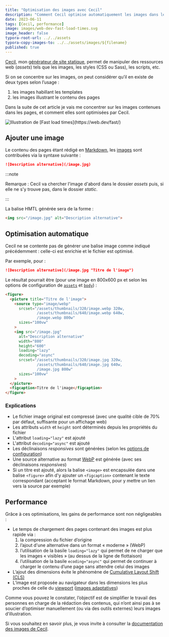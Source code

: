 ```yaml
---
title: "Optimisation des images avec Cecil"
description: "Comment Cecil optimise automatiquement les images dans les contenus écrit en Markdown et pour gains de performance."
date: 2023-06-11
tags: [Cecil, performance]
image: images/web-dev-fast-load-times.svg
image_header: false
typora-root-url: ../../assets
typora-copy-images-to: ../../assets/images/${filename}
published: true
---
```


[Cecil](/tags/cecil), mon [générateur de site statique](https://cecil.app/), permet de manipuler des ressources web (_assets_) tels que les images, les styles (CSS ou Sass), les scripts, etc.

Si on se concentre sur les images, on peut considérer qu’il en existe de deux types selon l’usage :

1. les images habillant les templates
2. les images illustrant le contenu des pages

Dans la suite de cet article je vais me concentrer sur les images contenues dans les pages, et comment elles sont optimisées par Cecil.

![](images/web-dev-fast-load-times.svg "Illustration de [Fast load times](https://web.dev/fast/)")

<!-- break -->

## Ajouter une image

Le contenu des pages étant rédigé en [Markdown](https://cecil.app/documentation/content/#markdown), les [images](https://cecil.app/documentation/content/#images) sont contribuées via la syntaxe suivante :

```markdown
![Description alternative](/image.jpg)
```

:::note

Remarque : Cecil va chercher l'image d'abord dans le dossier _assets_ puis, si elle ne s'y trouve pas, dans le dossier _static_.

:::

La balise HMTL générée sera de la forme :

```html
<img src="/image.jpg" alt="Description alternative">
```
## Optimisation automatique

Cecil ne se contente pas de générer une balise image comme indiqué précédemment : celle-ci est enrichie et le fichier est optimisé.

Par exemple, pour :

```markdown
![Description alternative](/image.jpg "Titre de l'image")
```

Le résultat pourrait être (pour une image en 800x600 px et selon les options de configuration de [`assets`](https://cecil.app/documentation/configuration/#assets) et [`body`](https://cecil.app/documentation/configuration/#body)) :

```html
<figure>
  <picture title="Titre de l'image">
    <source type="image/webp"
      srcset="/assets/thumbnails/320/image.webp 320w,
              /assets/thumbnails/640/image.webp 640w,
              /image.webp 800w"
      sizes="100vw"
    >
    <img src="/image.jpg"
      alt="Description alternative"
      width="800"
      height="600"
      loading="lazy"
      decoding="async"
      srcset="/assets/thumbnails/320/image.jpg 320w,
              /assets/thumbnails/640/image.jpg 640w,
              /image.jpg 800w"
      sizes="100vw"
    >
  </picture>
  <figcaption>Titre de l'image</figcaption>
</figure>
```

### Explications

- Le fichier image original est compressé (avec une qualité cible de 70% par défaut, suffisante pour un affichage web)
- Les attributs `width` et `height` sont déterminés depuis les propriétés du fichier
- L'attribut `loading="lazy"` est ajouté
- L'attribut `decoding="async"` est ajouté
- Les déclinaisons *responsives* sont générées (selon les [options de configuration](https://cecil.app/documentation/configuration/#assets))
- Une source alternative au format [WebP](https://developers.google.com/speed/webp) est générée (avec ses déclinaisons *responsives*)
- Si un titre est ajouté, alors la balise `<image>` est encapsulée dans une balise `<figure>` afin d'y ajouter un `<figcaption>` contenant le texte correspondant (acceptant le format Markdown, pour y mettre un lien vers la source par exemple)

## Performance

Grâce à ces optimisations, les gains de performance sont non négligeables :

- Le temps de chargement des pages contenant des images est plus rapide via :
  1. la compression du fichier d’origine
  2. l’ajout d'une alternative dans un format « moderne » (WebP)
  3. l’utilisation de la basile `loading="lazy"` qui permet de ne charger que les images « visibles » (au dessus de la ligne de flottaison)
  4. l’utilisation de la basile `ecoding="async"` qui permet de continuer à charger le contenu d’une page sans attendre celui des images
- L’ajout des dimensions évite le phénomène de [Cumulative Layout Shift (CLS)](https://web.dev/cls/)
- L’image est proposée au navigateur dans les dimensions les plus proches de celle du [viewport](https://developer.mozilla.org/docs/Glossary/Viewport) ([images adaptatives](https://developer.mozilla.org/docs/Learn/HTML/Multimedia_and_embedding/Responsive_images))

Comme vous pouvez le constater, l’objectif est de simplifier le travail des personnes en charge de la rédaction des contenus, qui n’ont ainsi pas à se soucier d’optimiser manuellement (ou via des outils externes) leurs images d’illustration.

Si vous souhaitez en savoir plus, je vous invite à consulter la [documentation des images de Cecil](https://cecil.app/documentation/content/#images).
